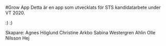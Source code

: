 #Grow App
Detta är en app som utvecklats för STS kandidatarbete under VT 2020.

:) :)

Skapare:
Agnes Höglund
Christine Arkbo
Sabina Westergren Ahlin
Olle Nilsson
Hej
